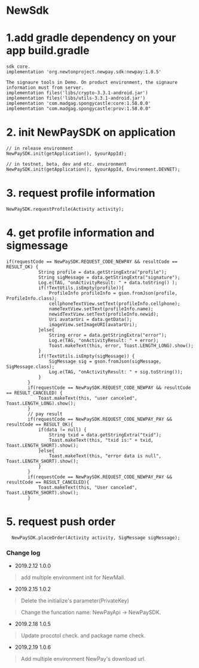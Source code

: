# NewSdk

# 1.add gradle dependency on your app build.gradle
```
sdk core.
implementation 'org.newtonproject.newpay.sdk:newpay:1.0.5'

The signaure tools in Demo. On product environment, the signaure information must from server. 
implementation files('libs/crypto-3.3.1-android.jar')
implementation files('libs/utils-3.3.1-android.jar')
implementation 'com.madgag.spongycastle:core:1.58.0.0'
implementation "com.madgag.spongycastle:prov:1.58.0.0"
```
# 2. init NewPaySDK on application
```
// in release environment
NewPaySDK.init(getApplication(), $yourAppId);

// in testnet, beta, dev and etc. environment
NewPaySDK.init(getApplication(), $yourAppId, Environment.DEVNET);
```
# 3. request profile information
```
NewPaySDK.requestProfile(Activity activity);
```
# 4. get profile information and sigmessage
```
if(requestCode == NewPaySDK.REQUEST_CODE_NEWPAY && resultCode == RESULT_OK) {
            String profile = data.getStringExtra("profile");
            String sigMessage = data.getStringExtra("signature");
            Log.e(TAG, "onActivityResult: " + data.toString() );
            if(!TextUtils.isEmpty(profile)){
                ProfileInfo profileInfo = gson.fromJson(profile, ProfileInfo.class);
                cellphoneTextView.setText(profileInfo.cellphone);
                nameTextView.setText(profileInfo.name);
                newidTextView.setText(profileInfo.newid);
                Uri avatarUri = data.getData();
                imageView.setImageURI(avatarUri);
            }else{
                String error = data.getStringExtra("error");
                Log.e(TAG, "onActivityResult: " + error);
                Toast.makeText(this, error, Toast.LENGTH_LONG).show();
            }
            if(!TextUtils.isEmpty(sigMessage)) {
                SigMessage sig = gson.fromJson(sigMessage, SigMessage.class);
                Log.e(TAG, "onActivityResult: " + sig.toString());
            }
        }
        if(requestCode == NewPaySDK.REQUEST_CODE_NEWPAY && resultCode == RESULT_CANCELED) {
            Toast.makeText(this, "user canceled", Toast.LENGTH_LONG).show();
        }
        // pay result
        if(requestCode == NewPaySDK.REQUEST_CODE_NEWPAY_PAY && resultCode == RESULT_OK){
            if(data != null) {
                String txid = data.getStringExtra("txid");
                Toast.makeText(this, "txid is:" + txid, Toast.LENGTH_SHORT).show();
            }else{
                Toast.makeText(this, "error data is null", Toast.LENGTH_SHORT).show();
            }
        }
        if(requestCode == NewPaySDK.REQUEST_CODE_NEWPAY_PAY && resultCode == RESULT_CANCELED){
            Toast.makeText(this, "User canceled", Toast.LENGTH_SHORT).show();
        }
```

# 5. request push order
```
  NewPaySDK.placeOrder(Activity activity, SigMessage sigMessage);

```



### Change log

- 2019.2.12 1.0.0 

> add multiple environment init for NewMall.

- 2019.2.15 1.0.2

> Delete the initialize's parameter(PrivateKey)

> Change the funcation name: NewPayApi -> NewPaySDK.

- 2019.2.18 1.0.5

> Update procotol check. and package name check.

- 2019.2.19 1.0.6
 
> Add multiple environment NewPay's download url.
